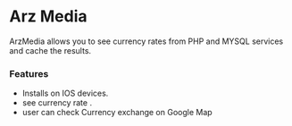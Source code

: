  # Arz Media

ArzMedia allows you to see currency rates from PHP and MYSQL services  and cache the results.


### Features

* Installs on IOS devices.
* see currency rate . 
* user can check Currency exchange on Google Map
